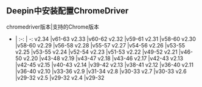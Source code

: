 ## Deepin中安装配置ChromeDriver

chromedriver版本|支持的Chrome版本
- | :-: | -: 
v2.34	|v61-63
v2.33	|v60-62
v2.32	|v59-61
v2.31	|v58-60
v2.30	|v58-60
v2.29	|v56-58
v2.28	|v55-57
v2.27	|v54-56
v2.26	|v53-55
v2.25	|v53-55
v2.24	|v52-54
v2.23	|v51-53
v2.22	|v49-52
v2.21	|v46-50
v2.20	|v43-48
v2.19	|v43-47
v2.18	|v43-46
v2.17	|v42-43
v2.13	|v42-45
v2.15	|v40-43
v2.14	|v39-42
v2.13	|v38-41
v2.12	|v36-40
v2.11	|v36-40
v2.10	|v33-36
v2.9	|v31-34
v2.8	|v30-33
v2.7	|v30-33
v2.6	|v29-32
v2.5	|v29-32
v2.4	|v29-32


